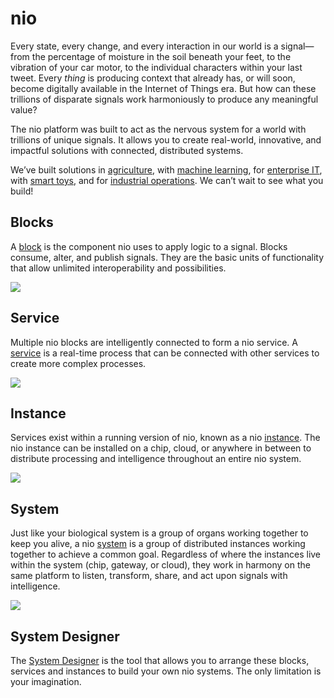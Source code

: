 # nio

Every state, every change, and every interaction in our world is a signal—from the percentage of moisture in the soil beneath your feet, to the vibration of your car motor, to the individual characters within your last tweet. Every _thing_ is producing context that already has, or will soon, become digitally available in the Internet of Things era. But how can these trillions of disparate signals work harmoniously to produce any meaningful value?

The nio platform was built to act as the nervous system for a world with trillions of unique signals. It  allows you to create real-world, innovative, and impactful solutions with connected, distributed systems.

We’ve built solutions in [agriculture](https://niolabs.com/case-studies/agriculture), with [machine learning](https://niolabs.com/case-studies/industrial), for [enterprise IT](https://niolabs.com/case-studies/case-study-real-time-database-migration),  with [smart toys](https://niolabs.com/case-studies/raspberry-pi-car), and for [industrial operations](https://niolabs.com/case-studies/case-study-industrial-operations-intelligence). We can’t wait to see what you build!

## Blocks
A [block](https://docs.n.io/blocks/) is the component nio uses to apply logic to a signal. Blocks consume, alter, and publish signals. They are the basic units of functionality that allow unlimited interoperability and possibilities.

![](https://docs.n.io/assets/intro-blocks.png)

## Service
Multiple nio blocks are intelligently connected to form a nio service. A [service](https://docs.n.io/system-designer/#service) is a real-time process that can be connected with other services to create more complex processes.

![](https://docs.n.io/assets/intro-service.png)

## Instance
Services exist within a running version of nio, known as a nio [instance](https://docs.n.io/system-designer/#instance). The nio instance can be installed on a chip, cloud, or anywhere in between to distribute processing and intelligence throughout an entire nio system.

![](https://docs.n.io/assets/intro-instance.png)

## System
Just like your biological system is a group of organs working together to keep you alive, a nio [system](https://docs.n.io/system-designer/#system) is a group of distributed instances working together to achieve a common goal. Regardless of where the instances live within the system (chip, gateway, or cloud), they work in harmony on the same platform to listen, transform, share, and act upon signals with intelligence.

![](https://docs.n.io/assets/intro-system.png)

## System Designer
The [System Designer](https://docs.n.io/system-designer/) is the tool that allows you to arrange these blocks, services and instances to build your own nio systems. The only limitation is your imagination.
